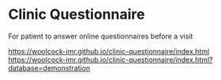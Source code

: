 # Clinic Questionnaire 

For patient to answer online questionnaires before a visit

https://woolcock-imr.github.io/clinic-questionnaire/index.html  
https://woolcock-imr.github.io/clinic-questionnaire/index.html?database=demonstration  
